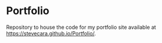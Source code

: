 # Portfolio
Repository to house the code for my portfolio site available at https://stevecara.github.io/Portfolio/.
